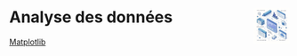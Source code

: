 # **Analyse des données** <a href="../../"><img src="../../assets/atomicDs.png" alt="Data science" align="right" height="64px"></a>
[Matplotlib](matplotlib)